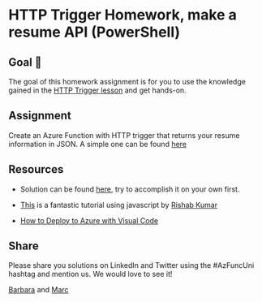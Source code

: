 # HTTP Trigger Homework, make a resume API (PowerShell)

## Goal 🎯

The goal of this homework assignment is for you to use the knowledge gained in the [HTTP Trigger lesson](http-lesson-powershell.md) and get hands-on.

## Assignment

Create an Azure Function with HTTP trigger that returns your resume information in JSON. A simple one can be found [here](https://gps-resume-api.azurewebsites.net/api/Resume)

## Resources

- Solution can be found [here](../src/powershell/homework/resume-api/), try to accomplish it on your own first.

- [This](https://dev.to/rishabk7/how-i-built-a-resume-api-w-javascript-and-azure-functions-fbm) is a fantastic tutorial using javascript by [Rishab Kumar](https://twitter.com/rishabk7)

- [How to Deploy to Azure with Visual Code](https://docs.microsoft.com/en-us/azure/azure-functions/functions-develop-vs-code?tabs=csharp)

## Share

Please share you solutions on LinkedIn and Twitter using the #AzFuncUni hashtag and mention us. We would love to see it!

[Barbara](https://twitter.com/ba4bes) and [Marc](https://twitter.com/marcduiker)